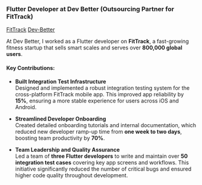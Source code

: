 ### Flutter Developer at Dev Better (Outsourcing Partner for FitTrack)
[FitTrack](https://tryfittrack.com/)
[Dev-Better](https://dev-better.com/)

At Dev Better, I worked as a Flutter developer on **FitTrack**, a fast-growing fitness startup that sells smart scales and serves over **800,000 global users**.

#### Key Contributions:

- **Built Integration Test Infrastructure**  
  Designed and implemented a robust integration testing system for the cross-platform FitTrack mobile app. This improved app reliability by **15%**, ensuring a more stable experience for users across iOS and Android.

- **Streamlined Developer Onboarding**  
  Created detailed onboarding tutorials and internal documentation, which reduced new developer ramp-up time from **one week to two days**, boosting team productivity by **70%**.

- **Team Leadership and Quality Assurance**  
  Led a team of **three Flutter developers** to write and maintain over **50 integration test cases** covering key app screens and workflows. This initiative significantly reduced the number of critical bugs and ensured higher code quality throughout development.

